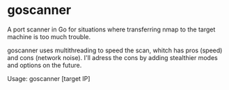 # goscanner
 A port scanner in Go for situations where transferring nmap to the target machine is too much trouble.

goscanner uses multithreading to speed the scan, whitch has pros (speed) and cons (network noise). I'll adress the cons by adding stealthier modes and options on the future.

Usage:
goscanner [target IP]
 
